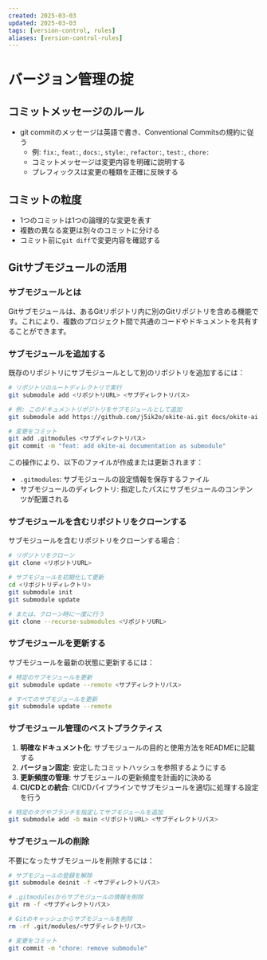 ```yaml
---
created: 2025-03-03
updated: 2025-03-03
tags: [version-control, rules]
aliases: [version-control-rules]
---
```


# バージョン管理の掟

## コミットメッセージのルール

- git commitのメッセージは英語で書き、Conventional Commitsの規約に従う
  - 例: `fix:`, `feat:`, `docs:`, `style:`, `refactor:`, `test:`, `chore:`
  - コミットメッセージは変更内容を明確に説明する
  - プレフィックスは変更の種類を正確に反映する

## コミットの粒度

- 1つのコミットは1つの論理的な変更を表す
- 複数の異なる変更は別々のコミットに分ける
- コミット前に`git diff`で変更内容を確認する

## Gitサブモジュールの活用

### サブモジュールとは

Gitサブモジュールは、あるGitリポジトリ内に別のGitリポジトリを含める機能です。これにより、複数のプロジェクト間で共通のコードやドキュメントを共有することができます。

### サブモジュールを追加する

既存のリポジトリにサブモジュールとして別のリポジトリを追加するには：

```bash
# リポジトリのルートディレクトリで実行
git submodule add <リポジトリURL> <サブディレクトリパス>

# 例: このドキュメントリポジトリをサブモジュールとして追加
git submodule add https://github.com/j5ik2o/okite-ai.git docs/okite-ai

# 変更をコミット
git add .gitmodules <サブディレクトリパス>
git commit -m "feat: add okite-ai documentation as submodule"
```

この操作により、以下のファイルが作成または更新されます：
- `.gitmodules`: サブモジュールの設定情報を保存するファイル
- サブモジュールのディレクトリ: 指定したパスにサブモジュールのコンテンツが配置される

### サブモジュールを含むリポジトリをクローンする

サブモジュールを含むリポジトリをクローンする場合：

```bash
# リポジトリをクローン
git clone <リポジトリURL>

# サブモジュールを初期化して更新
cd <リポジトリディレクトリ>
git submodule init
git submodule update

# または、クローン時に一度に行う
git clone --recurse-submodules <リポジトリURL>
```

### サブモジュールを更新する

サブモジュールを最新の状態に更新するには：

```bash
# 特定のサブモジュールを更新
git submodule update --remote <サブディレクトリパス>

# すべてのサブモジュールを更新
git submodule update --remote
```

### サブモジュール管理のベストプラクティス

1. **明確なドキュメント化**: サブモジュールの目的と使用方法をREADMEに記載する
2. **バージョン固定**: 安定したコミットハッシュを参照するようにする
3. **更新頻度の管理**: サブモジュールの更新頻度を計画的に決める
4. **CI/CDとの統合**: CI/CDパイプラインでサブモジュールを適切に処理する設定を行う

```bash
# 特定のタグやブランチを指定してサブモジュールを追加
git submodule add -b main <リポジトリURL> <サブディレクトリパス>
```

### サブモジュールの削除

不要になったサブモジュールを削除するには：

```bash
# サブモジュールの登録を解除
git submodule deinit -f <サブディレクトリパス>

# .gitmodulesからサブモジュールの情報を削除
git rm -f <サブディレクトリパス>

# Gitのキャッシュからサブモジュールを削除
rm -rf .git/modules/<サブディレクトリパス>

# 変更をコミット
git commit -m "chore: remove submodule"
```
